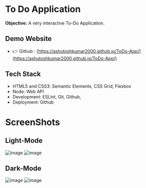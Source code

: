 # To Do Application
**Objective:** A very interactive To-Do Application.
## Demo Website
- 👉 Github : [https://ashutoshkumar2000.github.io/ToDo-App/](https://ashutoshkumar2000.github.io/ToDo-App/)

## Tech Stack

- HTML5 and CSS3: Semantic Elements, CSS Grid, Flexbox
- Node: Web API
- Development: ESLint, Git, Github,
- Deployment: Github

# ScreenShots

## Light-Mode
![image](https://i.imgur.com/TEXlSe6.png)
![image](https://i.imgur.com/vp57Riy.png)

## Dark-Mode
![image](https://i.imgur.com/KO1480q.png)
![image](https://i.imgur.com/XW6Qa7N.png)
